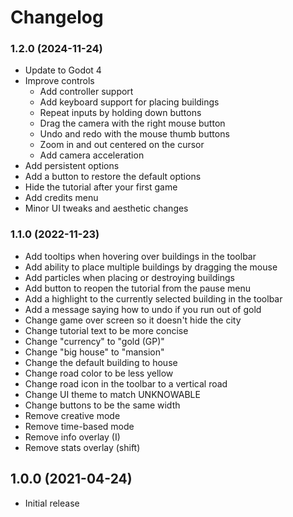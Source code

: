 # Changelog

### 1.2.0 (2024-11-24)

- Update to Godot 4
- Improve controls
	- Add controller support
	- Add keyboard support for placing buildings
	- Repeat inputs by holding down buttons
	- Drag the camera with the right mouse button
	- Undo and redo with the mouse thumb buttons
	- Zoom in and out centered on the cursor
	- Add camera acceleration
- Add persistent options
- Add a button to restore the default options
- Hide the tutorial after your first game
- Add credits menu
- Minor UI tweaks and aesthetic changes

### 1.1.0 (2022-11-23)

- Add tooltips when hovering over buildings in the toolbar
- Add ability to place multiple buildings by dragging the mouse
- Add particles when placing or destroying buildings
- Add button to reopen the tutorial from the pause menu
- Add a highlight to the currently selected building in the toolbar
- Add a message saying how to undo if you run out of gold
- Change game over screen so it doesn't hide the city
- Change tutorial text to be more concise
- Change "currency" to "gold (GP)"
- Change "big house" to "mansion"
- Change the default building to house
- Change road color to be less yellow
- Change road icon in the toolbar to a vertical road
- Change UI theme to match UNKNOWABLE
- Change buttons to be the same width
- Remove creative mode
- Remove time-based mode
- Remove info overlay (I)
- Remove stats overlay (shift)

## 1.0.0 (2021-04-24)

- Initial release
